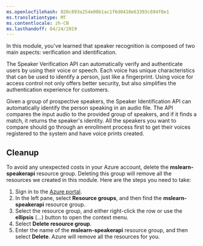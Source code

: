 ```yaml
---
ms.openlocfilehash: 020c893a254e00b1ac1f6d0410e63393c694f0e1
ms.translationtype: MT
ms.contentlocale: zh-CN
ms.lasthandoff: 04/24/2019
---
```


In this module, you've learned that speaker recognition is composed of two main aspects: verification and identification.

The Speaker Verification API can automatically verify and authenticate users by using their voice or speech. Each voice has unique characteristics that can be used to identify a person, just like a fingerprint. Using voice for access control not only offers better security, but also simplifies the authentication experience for customers.

Given a group of prospective speakers, the Speaker Identification API can automatically identify the person speaking in an audio file. The API compares the input audio to the provided group of speakers, and if it finds a match, it returns the speaker's identity. All the speakers you want to compare should go through an enrollment process first to get their voices registered to the system and have voice prints created.

## <a name="cleanup"></a>Cleanup

To avoid any unexpected costs in your Azure account, delete the **mslearn-speakerapi** resource group. Deleting this group will remove all the resources we created in this module. Here are the steps you need to take:

1. Sign in to the [Azure portal](https://portal.azure.com?azure-portal=true).
1. In the left pane, select **Resource groups**, and then find the **mslearn-speakerapi** resource group.
1. Select the resource group, and either right-click the row or use the **ellipsis** (...) button to open the context menu.
1. Select **Delete resource group**.
1. Enter the name of the **mslearn-speakerapi** resource group, and then select **Delete**. Azure will remove all the resources for you.
